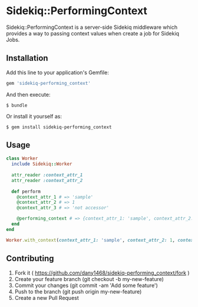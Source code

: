 # Sidekiq::PerformingContext

Sidekiq::PerformingContext is a server-side Sidekiq middleware which provides a way to passing context values when create a job for Sidekiq Jobs.

## Installation

Add this line to your application's Gemfile:

```ruby
gem 'sidekiq-performing_context'
```

And then execute:

    $ bundle

Or install it yourself as:

    $ gem install sidekiq-performing_context

## Usage

```ruby
class Worker
  include Sidekiq::Worker
 
  attr_reader :context_attr_1
  attr_reader :context_attr_2
 
  def perform
    @context_attr_1 # => 'sample'
    @context_attr_2 # => 1
    @context_attr_3 # => 'not accessor'

    @performing_context # => {context_attr_1: 'sample', context_attr_2: 1, context_attr_3: 'not accessor'}
  end
end

Worker.with_context(context_attr_1: 'sample', context_attr_2: 1, context_attr_3: 'not accessor').perform_async

````

## Contributing

1. Fork it ( https://github.com/dany1468/sidekiq-performing_context/fork )
2. Create your feature branch (git checkout -b my-new-feature)
3. Commit your changes (git commit -am 'Add some feature')
4. Push to the branch (git push origin my-new-feature)
5. Create a new Pull Request

